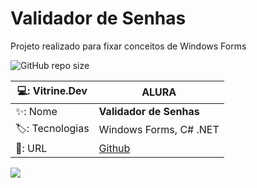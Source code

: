 
# Validador de Senhas

Projeto realizado para fixar conceitos de Windows Forms

![GitHub repo size](https://img.shields.io/github/repo-size/CassioJhones/ValidadorSenhas_WF_Csharp?style=for-the-badge&logo=dotnet&label=Project%20Size&labelColor=%23512BD4)

| 💻: Vitrine.Dev |    ALURA |
| -------------  | --- |
| ✨: Nome        | **Validador de Senhas**
| 🏷️: Tecnologias | Windows Forms, C#  .NET 
| 🚀: URL         | [Github](https://github.com/CassioJhones/ValidadorSenhas_WF_Csharp.git)

<!-- Inserir imagem com a #vitrinedev ao final do link -->
![](https://github.com/CassioJhones/ValidadorSenhas_WF_Csharp/assets/56178855/c49ddc99-82d9-4037-a561-2b8228a3e09d#vitrinedev)
